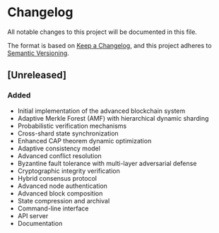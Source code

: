 # Changelog

All notable changes to this project will be documented in this file.

The format is based on [Keep a Changelog](https://keepachangelog.com/en/1.0.0/),
and this project adheres to [Semantic Versioning](https://semver.org/spec/v2.0.0.html).

## [Unreleased]

### Added
- Initial implementation of the advanced blockchain system
- Adaptive Merkle Forest (AMF) with hierarchical dynamic sharding
- Probabilistic verification mechanisms
- Cross-shard state synchronization
- Enhanced CAP theorem dynamic optimization
- Adaptive consistency model
- Advanced conflict resolution
- Byzantine fault tolerance with multi-layer adversarial defense
- Cryptographic integrity verification
- Hybrid consensus protocol
- Advanced node authentication
- Advanced block composition
- State compression and archival
- Command-line interface
- API server
- Documentation
